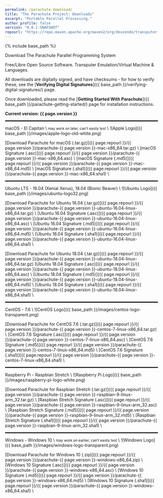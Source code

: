 ```yaml
---
permalink: /parachute-download/
title: "The Parachute Project: Downloads"
excerpt: "Portable Parallel Processing."
author_profile: false
version: "0.0.1-SNAPSHOT"
repourl: "https://repo.maven.apache.org/maven2/org/devzendo/transputer-emulator"
---
```


{% include base_path %}


Download The Parachute Parallel Programming System

Free/Libre Open Source Software. Transputer Emulation/Virtual Machine & Languages.

All downloads are digitally signed, and have checksums - for how to verify these,
see the [**Verifying Digital Signatures**]({{ base_path }}/verifying-digital-signatures/) page.

Once downloaded, please read the [**Getting Started With Parachute**]({{ base_path }}/parachute-getting-started/) page
for installation instructions.

<p/>
<b>Current version: {{ page.version }}</b>
<p/>

<hr style="height:3px; border:none; color:#000; background-color:#000; width:100%; text-align:left; margin: 0 auto 0 0;">


macOS - El Capitan \\
<small>may work on later, can't easily test</small> \\
![Apple Logo]({{ base_path }}/images/apple-logo-old-white.png)

[Download Parachute for macOS (.tar.gz)]({{ page.repourl }}/{{ page.version }}/parachute-{{ page.version }}-mac-x86_64.tar.gz) \\
[macOS Signature (.asc)]({{ page.repourl }}/{{ page.version }}/parachute-{{ page.version }}-mac-x86_64.asc) \\
[macOS Signature (.md5)]({{ page.repourl }}/{{ page.version }}/parachute-{{ page.version }}-mac-x86_64.md5) \\
[macOS Signature (.sha1)]({{ page.repourl }}/{{ page.version }}/parachute-{{ page.version }}-mac-x86_64.sha1) \\

<hr style="height:3px; border:none; color:#000; background-color:#000; width:100%; text-align:left; margin: 0 auto 0 0;">


Ubuntu LTS - 16.04 (Xenial Xerus), 18.04 (Bionic Beaver) \\
![Ubuntu Logo]({{ base_path }}/images/ubuntu-logo32.png)

[Download Parachute for Ubuntu 16.04 (.tar.gz)]({{ page.repourl }}/{{ page.version }}/parachute-{{ page.version }}-ubuntu-16.04-linux-x86_64.tar.gz) \\
[Ubuntu 16.04 Signature (.asc)]({{ page.repourl }}/{{ page.version }}/parachute-{{ page.version }}-ubuntu-16.04-linux-x86_64.asc) \\
[Ubuntu 16.04 Signature (.md5)]({{ page.repourl }}/{{ page.version }}/parachute-{{ page.version }}-ubuntu-16.04-linux-x86_64.md5) \\
[Ubuntu 16.04 Signature (.sha1)]({{ page.repourl }}/{{ page.version }}/parachute-{{ page.version }}-ubuntu-16.04-linux-x86_64.sha1) \\

[Download Parachute for Ubuntu 18.04 (.tar.gz)]({{ page.repourl }}/{{ page.version }}/parachute-{{ page.version }}-ubuntu-18.04-linux-x86_64.tar.gz)
[Ubuntu 18.04 Signature (.asc)]({{ page.repourl }}/{{ page.version }}/parachute-{{ page.version }}-ubuntu-18.04-linux-x86_64.asc) \\
[Ubuntu 18.04 Signature (.md5)]({{ page.repourl }}/{{ page.version }}/parachute-{{ page.version }}-ubuntu-18.04-linux-x86_64.md5) \\
[Ubuntu 18.04 Signature (.sha1)]({{ page.repourl }}/{{ page.version }}/parachute-{{ page.version }}-ubuntu-18.04-linux-x86_64.sha1) \\

<hr style="height:3px; border:none; color:#000; background-color:#000; width:100%; text-align:left; margin: 0 auto 0 0;">


CentOS - 7.6 \\
![CentOS Logo]({{ base_path }}/images/centos-logo-transparent.png)

[Download Parachute for CentOS 7.6 (.tar.gz)]({{ page.repourl }}/{{ page.version }}/parachute-{{ page.version }}-centos-7-linux-x86_64.tar.gz) \\
[CentOS 7.6 Signature (.asc)]({{ page.repourl }}/{{ page.version }}/parachute-{{ page.version }}-centos-7-linux-x86_64.asc) \\
[CentOS 7.6 Signature (.md5)]({{ page.repourl }}/{{ page.version }}/parachute-{{ page.version }}-centos-7-linux-x86_64.md5) \\
[CentOS 7.6 Signature (.sha1)]({{ page.repourl }}/{{ page.version }}/parachute-{{ page.version }}-centos-7-linux-x86_64.sha1) \\

<hr style="height:3px; border:none; color:#000; background-color:#000; width:100%; text-align:left; margin: 0 auto 0 0;">


Raspberry Pi - Raspbian Stretch \\
![Raspberry Pi Logo]({{ base_path }}/images/raspberry-pi-logo-white.png)

[Download Parachute for Raspbian Stretch (.tar.gz)]({{ page.repourl }}/{{ page.version }}/parachute-{{ page.version }}-raspbian-9-linux-arm_32.tar.gz) \\
[Raspbian Stretch Signature (.asc)]({{ page.repourl }}/{{ page.version }}/parachute-{{ page.version }}-raspbian-9-linux-arm_32.asc) \\
[Raspbian Stretch Signature (.md5)]({{ page.repourl }}/{{ page.version }}/parachute-{{ page.version }}-raspbian-9-linux-arm_32.md5) \\
[Raspbian Stretch Signature (.sha1)]({{ page.repourl }}/{{ page.version }}/parachute-{{ page.version }}-raspbian-9-linux-arm_32.sha1) \\

<hr style="height:3px; border:none; color:#000; background-color:#000; width:100%; text-align:left; margin: 0 auto 0 0;">


Windows - Windows 10 \\
<small>may work on earlier, can't easily test</small> \\
![Windows Logo]({{ base_path }}/images/windows-logo-transparent.png)

[Download Parachute for Windows 10 (.zip)]({{ page.repourl }}/{{ page.version }}/parachute-{{ page.version }}-windows-x86_64.zip) \\
[Windows 10 Signature (.asc)]({{ page.repourl }}/{{ page.version }}/parachute-{{ page.version }}-windows-x86_64.asc) \\
[Windows 10 Signature (.md5)]({{ page.repourl }}/{{ page.version }}/parachute-{{ page.version }}-windows-x86_64.md5) \\
[Windows 10 Signature (.sha1)]({{ page.repourl }}/{{ page.version }}/parachute-{{ page.version }}-windows-x86_64.sha1) \\


